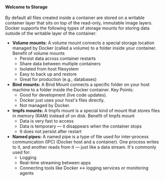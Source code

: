 #### Welcome to Storage
By default all files created inside a container are stored on a writable container layer that sits on top of the read-only, immutable image layers. Docker supports the following types of storage mounts for storing data outside of the writable layer of the container:
- **Volume mounts:**
  A volume mount connects a special storage location managed by Docker (called a volume) to a folder inside your container. Benefit of volume mounts
  - Persist data across container restarts
  - Share data between multiple containers
  - Isolated from host filesystem
  - Easy to back up and restore
  - Great for production (e.g., databases)
- **Bind mounts:**
  A Bind Mount connects a specific folder on your host machine to a folder inside the Docker container. Key Points:
  - Good for development (live code updates).
  - Docker just uses your host's files directly.
  - Not managed by Docker.
- **tmpfs mounts:**
  A tmpfs mount is a special kind of mount that stores files in memory (RAM) instead of on disk. Benefit of tmpfs mount
  - Data is very fast to access
  - Data is temporary — it disappears when the container stops
  - It does not persist after restart
- **Named pipes:** 
  A named pipe is a type of file used for inter-process communication (IPC) (Docker host and a container). One process writes to it, and another reads from it — just like a data stream. It's commonly used for:
  - Logging
  - Real-time streaming between apps
  - Connecting tools like Docker ↔ logging services or monitoring agents